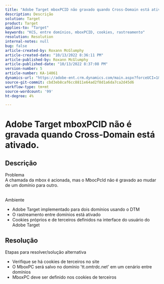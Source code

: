 ```yaml
---
title: "Adobe Target mboxPCID não gravado quando Cross-Domain está ativado."
description: Descrição
solution: Target
product: Target
applies-to: "Target"
keywords: "KCS, entre domínios, mboxPCID, cookies, rastreamento"
resolution: Resolution
internal-notes: null
bug: false
article-created-by: Roxann McGlumphy
article-created-date: "10/13/2022 8:36:11 PM"
article-published-by: Roxann McGlumphy
article-published-date: "10/13/2022 8:37:08 PM"
version-number: 5
article-number: KA-14061
dynamics-url: "https://adobe-ent.crm.dynamics.com/main.aspx?forceUCI=1&pagetype=entityrecord&etn=knowledgearticle&id=3513a2ab-364b-ed11-bba1-000d3a3064b8"
source-git-commit: cbd3eb8caf6cc8811e64ad2f8d1a6da7ca2d45d6
workflow-type: tm+mt
source-wordcount: '99'
ht-degree: 4%

---
```


# Adobe Target mboxPCID não é gravada quando Cross-Domain está ativado.

## Descrição

Problema<br>
A chamada da mbox é acionada, mas o MbocPcId não é gravado ao mudar de um domínio para outro.


<br>Ambiente<br>
- Adobe Target implementado para dois domínios usando o DTM
- O rastreamento entre domínios está ativado
- Cookies próprios e de terceiros definidos na interface do usuário do Adobe Target



## Resolução

Etapas para resolver/solução alternativa
- Verifique se há cookies de terceiros no site
- O MboxPC será salvo no domínio &#39;tt.omtrdc.net&#39; em um cenário entre domínios
- MboxPC deve ser definido nos cookies de terceiros





